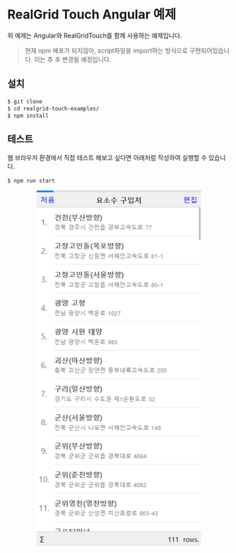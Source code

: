 # RealGrid Touch Angular 예제

위 예제는 Angular와 RealGridTouch를 함께 사용하는 예제입니다.
> 현재 npm 배포가 되지않아, script파일을 import하는 방식으로 구현되어있습니다. 이는 추 후 변경될 예정입니다.


## 설치

```
$ git clone 
$ cd realgrid-touch-examples/
$ npm install
```

## 테스트

웹 브라우저 환경에서 직접 테스트 해보고 싶다면 아래처럼 작성하여 실행할 수 있습니다.

```
$ npm run start
```

<p align="center">
  <img width="372" height="804" src="./angular_image.png">
</p>

